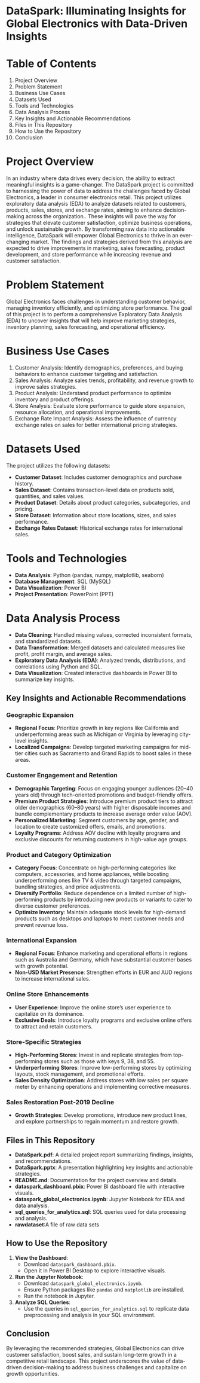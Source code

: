 # DataSpark: Illuminating Insights for Global Electronics with Data-Driven Insights

# Table of Contents
1. Project Overview
2. Problem Statement
3. Business Use Cases
4. Datasets Used
5. Tools and Technologies
6. Data Analysis Process
7. Key Insights and Actionable Recommendations
8. Files in This Repository
9. How to Use the Repository
10. Conclusion

# Project Overview
In an industry where data drives every decision, the ability to extract meaningful insights is a game-changer. The DataSpark project is committed to harnessing the power of data to address the challenges faced by Global Electronics, a leader in consumer electronics retail. This project utilizes exploratory data analysis (EDA) to analyze datasets related to customers, products, sales, stores, and exchange rates, aiming to enhance decision-making across the organization.. These insights will pave the way for strategies that elevate customer satisfaction, optimize business operations, and unlock sustainable growth. By transforming raw data into actionable intelligence, DataSpark will empower Global Electronics to thrive in an ever-changing market. The findings and strategies derived from this analysis are expected to drive improvements in marketing, sales forecasting, product development, and store performance while increasing revenue and customer satisfaction.

# Problem Statement
Global Electronics faces challenges in understanding customer behavior, managing inventory efficiently, and optimizing store performance. The goal of this project is to perform a comprehensive Exploratory Data Analysis (EDA) to uncover insights that will help improve marketing strategies, inventory planning, sales forecasting, and operational efficiency.

# Business Use Cases
1. Customer Analysis: Identify demographics, preferences, and buying behaviors to enhance customer targeting and satisfaction.
2. Sales Analysis: Analyze sales trends, profitability, and revenue growth to improve sales strategies.
3. Product Analysis: Understand product performance to optimize inventory and product offerings.
4. Store Analysis: Evaluate store performance to guide store expansion, resource allocation, and operational improvements.
5. Exchange Rate Impact Analysis: Assess the influence of currency exchange rates on sales for better international pricing strategies.

# Datasets Used
The project utilizes the following datasets:

- **Customer Dataset**: Includes customer demographics and purchase history.
- **Sales Dataset**: Contains transaction-level data on products sold, quantities, and sales values.
- **Product Dataset**: Details about product categories, subcategories, and pricing.
- **Store Dataset**: Information about store locations, sizes, and sales performance.
- **Exchange Rates Dataset**: Historical exchange rates for international sales.

# Tools and Technologies
- **Data Analysis**: Python (pandas, numpy, matplotlib, seaborn)
- **Database Management**: SQL (MySQL)
- **Data Visualization**: Power BI 
- **Project Presentation**: PowerPoint (PPT)

# Data Analysis Process
- **Data Cleaning**: Handled missing values, corrected inconsistent formats, and standardized datasets.
- **Data Transformation**: Merged datasets and calculated measures like profit, profit margin, and average sales.
- **Exploratory Data Analysis (EDA)**: Analyzed trends, distributions, and correlations using Python and SQL.
- **Data Visualization**: Created interactive dashboards in Power BI to summarize key insights.

## Key Insights and Actionable Recommendations

### Geographic Expansion
- **Regional Focus**: Prioritize growth in key regions like California and underperforming areas such as Michigan or Virginia by leveraging city-level insights.
- **Localized Campaigns**: Develop targeted marketing campaigns for mid-tier cities such as Sacramento and Grand Rapids to boost sales in these areas.

### Customer Engagement and Retention
- **Demographic Targeting**: Focus on engaging younger audiences (20–40 years old) through tech-oriented promotions and budget-friendly offers.
- **Premium Product Strategies**: Introduce premium product tiers to attract older demographics (60–80 years) with higher disposable incomes and bundle complementary products to increase average order value (AOV).
- **Personalized Marketing**: Segment customers by age, gender, and location to create customized offers, emails, and promotions.
- **Loyalty Programs**: Address AOV decline with loyalty programs and exclusive discounts for returning customers in high-value age groups.

### Product and Category Optimization
- **Category Focus**: Concentrate on high-performing categories like computers, accessories, and home appliances, while boosting underperforming ones like TV & video through targeted campaigns, bundling strategies, and price adjustments.
- **Diversify Portfolio**: Reduce dependence on a limited number of high-performing products by introducing new products or variants to cater to diverse customer preferences.
- **Optimize Inventory**: Maintain adequate stock levels for high-demand products such as desktops and laptops to meet customer needs and prevent revenue loss.

### International Expansion
- **Regional Focus**: Enhance marketing and operational efforts in regions such as Australia and Germany, which have substantial customer bases with growth potential.
- **Non-USD Market Presence**: Strengthen efforts in EUR and AUD regions to increase international sales.

### Online Store Enhancements
- **User Experience**: Improve the online store’s user experience to capitalize on its dominance.
- **Exclusive Deals**: Introduce loyalty programs and exclusive online offers to attract and retain customers.

### Store-Specific Strategies
- **High-Performing Stores**: Invest in and replicate strategies from top-performing stores such as those with keys 9, 38, and 55.
- **Underperforming Stores**: Improve low-performing stores by optimizing layouts, stock management, and promotional efforts.
- **Sales Density Optimization**: Address stores with low sales per square meter by enhancing operations and implementing corrective measures.

### Sales Restoration Post-2019 Decline
- **Growth Strategies**: Develop promotions, introduce new product lines, and explore partnerships to regain momentum and restore growth.

## Files in This Repository
- **DataSpark.pdf**: A detailed project report summarizing findings, insights, and recommendations.
- **DataSpark.pptx**: A presentation highlighting key insights and actionable strategies.
- **README.md**: Documentation for the project overview and details.
- **dataspark_dashboard.pbix**: Power BI dashboard file with interactive visuals.
- **dataspark_global_electronics.ipynb**: Jupyter Notebook for EDA and data analysis.
- **sql_queries_for_analytics.sql**: SQL queries used for data processing and analysis.
- **rawdataset**:A file of raw data sets

## How to Use the Repository
1. **View the Dashboard**:
   - Download `dataspark_dashboard.pbix`.
   - Open it in Power BI Desktop to explore interactive visuals.
2. **Run the Jupyter Notebook**:
   - Download `dataspark_global_electronics.ipynb`.
   - Ensure Python packages like `pandas` and `matplotlib` are installed.
   - Run the notebook in Jupyter.
3. **Analyze SQL Queries**:
   - Use the queries in `sql_queries_for_analytics.sql` to replicate data preprocessing and analysis in your SQL environment.

## Conclusion
By leveraging the recommended strategies, Global Electronics can drive customer satisfaction, boost sales, and sustain long-term growth in a competitive retail landscape. This project underscores the value of data-driven decision-making to address business challenges and capitalize on growth opportunities.
